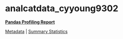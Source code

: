# analcatdata_cyyoung9302

[**Pandas Profiling Report**](https://epistasislab.github.io/penn-ml-benchmarks/profile/analcatdata_cyyoung9302.html)

[Metadata](metadata.yaml) | [Summary Statistics](summary_stats.tsv)
